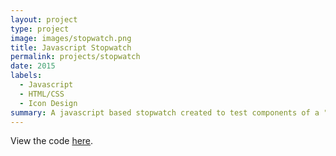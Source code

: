 ```yaml
---
layout: project
type: project
image: images/stopwatch.png
title: Javascript Stopwatch
permalink: projects/stopwatch
date: 2015
labels:
  - Javascript
  - HTML/CSS
  - Icon Design
summary: A javascript based stopwatch created to test components of a "time bank" application to facilitate productivity by "storing" and "spending" time.
---
```


View the code [here](https://github.com/matthew-schultz/javascriptTimeBank/tree/test).


